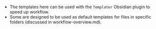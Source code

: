 - The templates here can be used with the `Templater` Obsidian plugin to speed up workflow.
- Some are designed to be used as default templates for files in specific folders (discussed in workflow-overview.md).